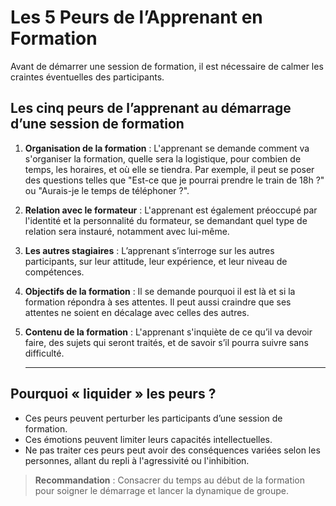 # Les 5 Peurs de l’Apprenant en Formation

Avant de démarrer une session de formation, il est nécessaire de calmer les craintes éventuelles des participants.

## Les cinq peurs de l’apprenant au démarrage d’une session de formation

1.  **Organisation de la formation** : L'apprenant se demande comment va s'organiser la formation, quelle sera la logistique, pour combien de temps, les horaires, et où elle se tiendra. Par exemple, il peut se poser des questions telles que "Est-ce que je pourrai prendre le train de 18h ?" ou "Aurais-je le temps de téléphoner ?".
    
2.  **Relation avec le formateur** : L'apprenant est également préoccupé par l'identité et la personnalité du formateur, se demandant quel type de relation sera instauré, notamment avec lui-même.
    
3.  **Les autres stagiaires** : L’apprenant s’interroge sur les autres participants, sur leur attitude, leur expérience, et leur niveau de compétences.
    
4.  **Objectifs de la formation** : Il se demande pourquoi il est là et si la formation répondra à ses attentes. Il peut aussi craindre que ses attentes ne soient en décalage avec celles des autres.
    
5.  **Contenu de la formation** : L'apprenant s'inquiète de ce qu’il va devoir faire, des sujets qui seront traités, et de savoir s’il pourra suivre sans difficulté.
    
    ----------

## Pourquoi « liquider » les peurs ?

-   Ces peurs peuvent perturber les participants d’une session de formation.
-   Ces émotions peuvent limiter leurs capacités intellectuelles.
-   Ne pas traiter ces peurs peut avoir des conséquences variées selon les personnes, allant du repli à l'agressivité ou l'inhibition.

> **Recommandation** : Consacrer du temps au début de la formation pour soigner le démarrage et lancer la dynamique de groupe.
<!--stackedit_data:
eyJoaXN0b3J5IjpbLTE4MDQ5NTQzOTIsNTc4ODY0MTE4LDU3OD
g2NDExOF19
-->